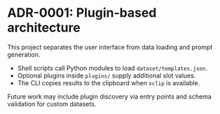 # ADR-0001: Plugin-based architecture

This project separates the user interface from data loading and
prompt generation.

* Shell scripts call Python modules to load `dataset/templates.json`.
* Optional plugins inside `plugins/` supply additional slot values.
* The CLI copies results to the clipboard when `xclip` is available.

Future work may include plugin discovery via entry points and schema
validation for custom datasets.

